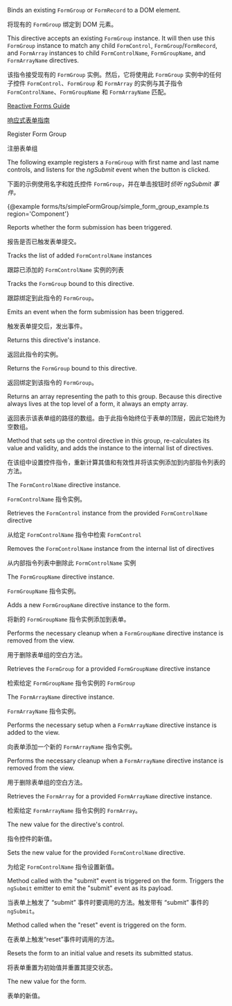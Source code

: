 Binds an existing `FormGroup` or `FormRecord` to a DOM element.

将现有的 `FormGroup` 绑定到 DOM 元素。

This directive accepts an existing `FormGroup` instance. It will then use this
`FormGroup` instance to match any child `FormControl`, `FormGroup`/`FormRecord`,
and `FormArray` instances to child `FormControlName`, `FormGroupName`,
and `FormArrayName` directives.

该指令接受现有的 `FormGroup` 实例。然后，它将使用此 `FormGroup` 实例中的任何子控件
`FormControl`、`FormGroup` 和 `FormArray` 的实例与其子指令 `FormControlName`、`FormGroupName` 和
`FormArrayName` 匹配。

[Reactive Forms Guide](guide/reactive-forms)

[响应式表单指南](guide/reactive-forms)

Register Form Group

注册表单组

The following example registers a `FormGroup` with first name and last name controls,
and listens for the *ngSubmit* event when the button is clicked.

下面的示例使用名字和姓氏控件 `FormGroup`，并在单击按钮时*侦听 ngSubmit 事件。*

{&commat;example forms/ts/simpleFormGroup/simple_form_group_example.ts region='Component'}



Reports whether the form submission has been triggered.

报告是否已触发表单提交。

Tracks the list of added `FormControlName` instances

跟踪已添加的 `FormControlName` 实例的列表

Tracks the `FormGroup` bound to this directive.

跟踪绑定到此指令的 `FormGroup`。

Emits an event when the form submission has been triggered.

触发表单提交后，发出事件。

Returns this directive's instance.

返回此指令的实例。

Returns the `FormGroup` bound to this directive.

返回绑定到该指令的 `FormGroup`。

Returns an array representing the path to this group. Because this directive
always lives at the top level of a form, it always an empty array.

返回表示该表单组的路径的数组。由于此指令始终位于表单的顶层，因此它始终为空数组。

Method that sets up the control directive in this group, re-calculates its value
and validity, and adds the instance to the internal list of directives.

在该组中设置控件指令，重新计算其值和有效性并将该实例添加到内部指令列表的方法。

The `FormControlName` directive instance.

`FormControlName` 指令实例。

Retrieves the `FormControl` instance from the provided `FormControlName` directive

从给定 `FormControlName` 指令中检索 `FormControl`

Removes the `FormControlName` instance from the internal list of directives

从内部指令列表中删除此 `FormControlName` 实例

The `FormGroupName` directive instance.

`FormGroupName` 指令实例。

Adds a new `FormGroupName` directive instance to the form.

将新的 `FormGroupName` 指令实例添加到表单。

Performs the necessary cleanup when a `FormGroupName` directive instance is removed from the
view.

用于删除表单组的空白方法。

Retrieves the `FormGroup` for a provided `FormGroupName` directive instance

检索给定 `FormGroupName` 指令实例的 `FormGroup`

The `FormArrayName` directive instance.

`FormArrayName` 指令实例。

Performs the necessary setup when a `FormArrayName` directive instance is added to the view.

向表单添加一个新的 `FormArrayName` 指令实例。

Performs the necessary cleanup when a `FormArrayName` directive instance is removed from the
view.

用于删除表单组的空白方法。

Retrieves the `FormArray` for a provided `FormArrayName` directive instance.

检索给定 `FormArrayName` 指令实例的 `FormArray`。

The new value for the directive's control.

指令控件的新值。

Sets the new value for the provided `FormControlName` directive.

为给定 `FormControlName` 指令设置新值。

Method called with the "submit" event is triggered on the form.
Triggers the `ngSubmit` emitter to emit the "submit" event as its payload.

当表单上触发了 “submit” 事件时要调用的方法。触发带有 “submit” 事件的 `ngSubmit`。

Method called when the "reset" event is triggered on the form.

在表单上触发“reset”事件时调用的方法。

Resets the form to an initial value and resets its submitted status.

将表单重置为初始值并重置其提交状态。

The new value for the form.

表单的新值。